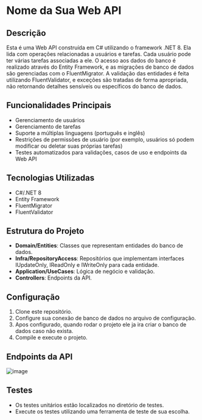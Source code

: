 # Nome da Sua Web API

## Descrição
Esta é uma Web API construída em C# utilizando o framework .NET 8. Ela lida com operações relacionadas a usuários e tarefas. Cada usuário pode ter várias tarefas associadas a ele. O acesso aos dados do banco é realizado através do Entity Framework, e as migrações de banco de dados são gerenciadas com o FluentMigrator. A validação das entidades é feita utilizando FluentValidator, e exceções são tratadas de forma apropriada, não retornando detalhes sensíveis ou específicos do banco de dados.

## Funcionalidades Principais
- Gerenciamento de usuários
- Gerenciamento de tarefas
- Suporte a múltiplas linguagens (português e inglês)
- Restrições de permissões de usuário (por exemplo, usuários só podem modificar ou deletar suas próprias tarefas)
- Testes automatizados para validações, casos de uso e endpoints da Web API

## Tecnologias Utilizadas
- C#/.NET 8
- Entity Framework
- FluentMigrator
- FluentValidator

## Estrutura do Projeto
- **Domain/Entities**: Classes que representam entidades do banco de dados.
- **Infra/RepositoryAccess**: Repositórios que implementam interfaces IUpdateOnly, IReadOnly e IWriteOnly para cada entidade.
- **Application/UseCases**: Lógica de negócio e validação.
- **Controllers**: Endpoints da API.

## Configuração
1. Clone este repositório.
2. Configure sua conexão de banco de dados no arquivo de configuração.
3. Apos configurado, quando rodar o projeto ele ja ira criar o banco de dados caso não exista.
4. Compile e execute o projeto.

## Endpoints da API
![image](https://github.com/viniciustravenssoli/Tasks/assets/91105588/e9563f94-ee74-4636-9f02-fd42352911f8)

## Testes
- Os testes unitários estão localizados no diretório de testes.
- Execute os testes utilizando uma ferramenta de teste de sua escolha.


